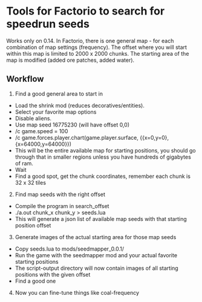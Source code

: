 # Tools for Factorio to search for speedrun seeds

Works only on 0.14.
In Factorio, there is one general map - for each combination of map settings (frequency).
The offset where you will start within this map is limited to 2000 x 2000 chunks.
The starting area of the map is modified (added ore patches, added water).

## Workflow

1. Find a good general area to start in
  * Load the shrink mod (reduces decoratives/entities).
  * Select your favorite map options
  * Disable aliens.
  * Use map seed 16775230 (will have offset 0,0)
  * /c game.speed = 100
  * /c game.forces.player.chart(game.player.surface, {{x=0,y=0},{x=64000,y=64000}})
  * This will be the entire available map for starting positions, you should go through that in smaller regions unless you have hundreds of gigabytes of ram.
  * Wait
  * Find a good spot, get the chunk coordinates, remember each chunk is 32 x 32 tiles
  
2. Find map seeds with the right offset
  * Compile the program in search_offset
  * ./a.out chunk_x chunk_y > seeds.lua
  * This will generate a json list of available map seeds with that starting position offset

3. Generate images of the actual starting area for those map seeds
  * Copy seeds.lua to mods/seedmapper_0.0.1/
  * Run the game with the seedmapper mod and your actual favorite starting positions
  * The script-output directory will now contain images of all starting positions with the given offset
  * Find a good one

4. Now you can fine-tune things like coal-frequency
